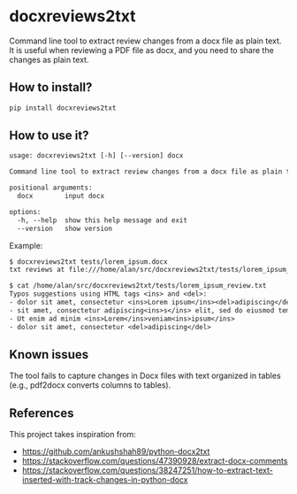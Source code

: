 # docxreviews2txt

Command line tool to extract review changes from a docx file as plain text. It is useful when reviewing a PDF file as docx, and you need to share the changes as plain text.

## How to install?

```bash
pip install docxreviews2txt
```

## How to use it?

```txt
usage: docxreviews2txt [-h] [--version] docx

Command line tool to extract review changes from a docx file as plain text using HTML tags <ins> and <del>.

positional arguments:
  docx        input docx

options:
  -h, --help  show this help message and exit
  --version   show version
```

Example:

```txt
$ docxreviews2txt tests/lorem_ipsum.docx
txt reviews at file:///home/alan/src/docxreviews2txt/tests/lorem_ipsum_review.txt
```

```txt
$ cat /home/alan/src/docxreviews2txt/tests/lorem_ipsum_review.txt
Typos suggestions using HTML tags <ins> and <del>:
- dolor sit amet, consectetur <ins>Lorem ipsum</ins><del>adipiscing</del>
- sit amet, consectetur adipiscing<ins>s</ins> elit, sed do eiusmod tempor incididunt ut labore et dolore magna aliqua. Ut enim ad minim <ins>do</ins>
- Ut enim ad minim <ins>Lorem</ins>veniam<ins>ipsum</ins>
- dolor sit amet, consectetur <del>adipiscing</del>
```

## Known issues

The tool fails to capture changes in Docx files with text organized in tables (e.g., pdf2docx converts columns to tables).

## References

This project takes inspiration from:

- <https://github.com/ankushshah89/python-docx2txt>
- <https://stackoverflow.com/questions/47390928/extract-docx-comments>
- <https://stackoverflow.com/questions/38247251/how-to-extract-text-inserted-with-track-changes-in-python-docx>
